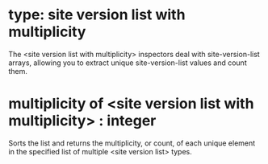 # type: site version list with multiplicity

The &lt;site version list with multiplicity&gt; inspectors deal with site-version-list arrays, allowing you to extract unique site-version-list values and count them.

# multiplicity of &lt;site version list with multiplicity&gt; : integer

Sorts the list and returns the multiplicity, or count, of each unique element in the specified list of multiple &lt;site version list&gt; types.

